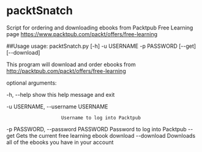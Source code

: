 # packtSnatch
Script for ordering and downloading ebooks from Packtpub Free Learning page
https://www.packtpub.com/packt/offers/free-learning

##Usage
usage: packtSnatch.py [-h] -u USERNAME -p PASSWORD [--get] [--download]

This program will download and order ebooks from
http://packtpub.com/packt/offers/free-learning

optional arguments:

  -h, --help            show this help message and exit


  -u USERNAME, --username USERNAME


                        Username to log into Packtpub

                        
  -p PASSWORD, --password PASSWORD
                        Password to log into Packtpub
  --get                 Gets the current free learning ebook download
  --download            Downloads all of the ebooks you have in your account
